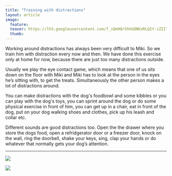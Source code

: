 ```yaml
---
title: "Training with distractions"
layout: article
image:
  feature:
  teaser: https://lh3.googleusercontent.com/f_sQm9QrShhGONKxRLQIY-iZIITI7jggauYSb68Ra1E=w245
  thumb:
---
```


Working around distractions has always been very difficult to Miki. So we train him with distraction every now and then. We have done this exercise only at home for now, because there are just too many distractions outside.
 
Usually we play the eye contact game, which means that one of us sits down on the floor with Miki and Miki has to look at the person in the eyes he’s sitting with, to get the treats. Simultaneously the other person makes a lot of distractions around. 

You can make distractions with the dog's foodbowl and some kibbles or you can play with the dog's toys, you can sprint around the dog or do some physical exercise in front of him, you can get up in a chair, eat in front of the dog, put on your dog walking shoes and clothes, pick up his leash and collar etc.

Different sounds are good distractions too. Open the the drawer where you store the dogs food, open a refridgerator door or a freezer door, knock on the wall, ring the doorbell, shake your keys, sing, clap your hands or do whatever that normally gets your dog’s attention.

---

[![](https://lh3.googleusercontent.com/ZZKz4exjdiReLCN_HUHBmTxRmes7ixaCcKZpsdgrGfE=w800)](https://lh3.googleusercontent.com/ZZKz4exjdiReLCN_HUHBmTxRmes7ixaCcKZpsdgrGfE=s0)

[![](https://lh3.googleusercontent.com/73nsngjG4s_HUzGx_p44SDoQ3rxHlnkF5JakOA0oIJw=w800)](https://lh3.googleusercontent.com/73nsngjG4s_HUzGx_p44SDoQ3rxHlnkF5JakOA0oIJw=s0)
